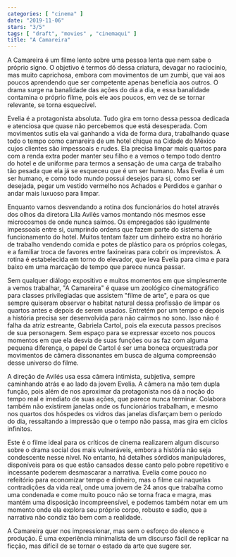 ```yaml
---
categories: [ "cinema" ]
date: "2019-11-06"
stars: "3/5"
tags: [ "draft", "movies" , "cinemaqui" ]
title: "A Camareira"
---
```

A Camareira é um filme lento sobre uma pessoa lenta que nem sabe o
próprio signo. O objetivo é termos dó dessa criatura, devagar no
raciocínio, mas muito caprichosa, embora com movimentos de um zumbi,
que vai aos poucos aprendendo que ser competente apenas beneficia aos
outros. O drama surge na banalidade das ações do dia a dia, e essa
banalidade contamina o próprio filme, pois ele aos poucos, em vez de
se tornar relevante, se torna esquecível.

Evelia é a protagonista absoluta. Tudo gira em torno dessa pessoa
dedicada e atenciosa que quase não percebemos que está desesperada. Com
movimentos sutis ela vai ganhando a vida de forma dura, trabalhando quase
todo o tempo como camareira de um hotel chique na Cidade do México cujos
clientes são impessoais e rudes. Ela precisa limpar mais quartos para
com a renda extra poder manter seu filho e a vemos o tempo todo dentro
do hotel e de uniforme para termos a sensação de uma carga de trabalho
tão pesada que ela já se esqueceu que é um ser humano. Mas Evelia é um
ser humano, e como todo mundo possui desejos para si, como ser desejada,
pegar um vestido vermelho nos Achados e Perdidos e ganhar o andar mais
luxuoso para limpar.

Enquanto vamos desvendando a rotina dos funcionários do hotel através
dos olhos da diretora Lila Avilés vamos montando nós mesmos esse
microcosmos de onde nunca saímos. Os empregados são igualmente
impessoais entre si, cumprindo ordens que fazem parte do sistema de
funcionamento do hotel. Muitos tentam fazer um dinheiro extra no
horário de trabalho vendendo comida e potes de plástico para os
próprios colegas, e a familiar troca de favores entre faxineiras para
cobrir os imprevistos. A rotina é estabelecida em torno do elevador,
que leva Evelia para cima e para baixo em uma marcação de tempo que
parece nunca passar.

Sem qualquer diálogo expositivo e muitos momentos em que simplesmente a
vemos trabalhar, "A Camareira" é quase um zoológico cinematográfico
para classes privilegiadas que assistem "filme de arte", e para os que
sempre quiseram observar o habitat natural dessa profissão de limpar os
quartos antes e depois de serem usados. Entretém por um tempo e depois a
história precisa ser desenvolvida para não cairmos no sono. Isso não
é falha da atriz estreante, Gabriela Cartol, pois ela executa passos
precisos de sua personagem. Sem espaço para se expressar exceto nos
poucos momentos em que ela desvia de suas funções ou as faz com alguma
pequena diferença, o papel de Cartol é ser uma boneca orquestrada por
movimentos de câmera dissonantes em busca de alguma compreensão desse
universo do filme.

A direção de Avilés usa essa câmera intimista, subjetiva, sempre
caminhando atrás e ao lado da jovem Evelia. A câmera na mão tem
dupla função, pois além de nos aproximar da protagonista nos dá
a noção do tempo real e imediato de suas ações, que parece nunca
terminar. Colabora também não existirem janelas onde os funcionários
trabalham, e mesmo nos quartos dos hóspedes os vidros das janelas
disfarçam bem o período do dia, ressaltando a impressão que o tempo
não passa, mas gira em ciclos infinitos.

Este é o filme ideal para os críticos de cinema realizarem algum
discurso sobre o drama social dos mais vulneráveis, embora a história
não seja condescente nesse nível. No entanto, há detalhes sórdidos
manipuladores, disponíveis para os que estão cansados desse canto pelo
pobre repetitivo e incessante poderem desmascarar a narrativa. Evelia
come pouco no refeitório para economizar tempo e dinheiro, mas o filme
cai naquelas contradições da vida real, onde uma jovem de 24 anos que
trabalha como uma condenada e come muito pouco não se torna fraca e
magra, mas mantém uma disposição incompreensível, e podemos também
notar em um momento onde ela explora seu próprio corpo, robusto e sadio,
que a narrativa não condiz tão bem com a realidade.

A Camareira quer nos impressionar, mas sem o esforço do elenco e
produção. É uma experiência minimalista de um discurso fácil de
replicar na ficção, mas difícil de se tornar o estado da arte que
sugere ser.
